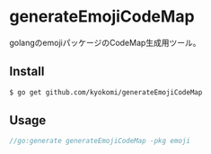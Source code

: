 generateEmojiCodeMap
====================

golangのemojiパッケージのCodeMap生成用ツール。


## Install

```bash
$ go get github.com/kyokomi/generateEmojiCodeMap
```

## Usage

```go
//go:generate generateEmojiCodeMap -pkg emoji
```

